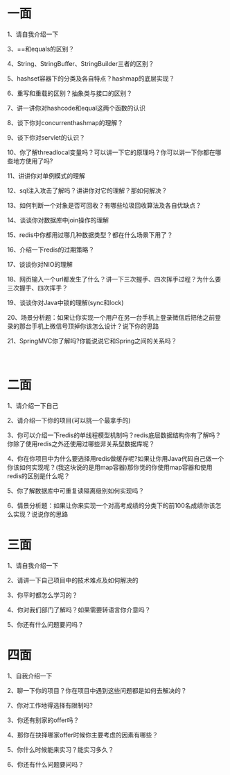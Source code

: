 # **一面**  

  1、请自我介绍一下  

  3、==和equals的区别？  

  4、String、StringBuffer、StringBuilder三者的区别？  

  5、hashset容器下的分类及各自特点？hashmap的底层实现？  

  6、重写和重载的区别？抽象类与接口的区别？  

  7、讲一讲你对hashcode和equal这两个函数的认识  

  8、谈下你对concurrenthashmap的理解？  

  9、谈下你对servlet的认识？

  10、你了解threadlocal变量吗？可以讲一下它的原理吗？你可以讲一下你都在哪些地方使用了吗?  

  11、讲讲你对单例模式的理解

  12、sql注入攻击了解吗？讲讲你对它的理解？那如何解决？  

  13、如何判断一个对象是否可回收？有哪些垃圾回收算法及各自优缺点？  

  14、谈谈你对数据库中join操作的理解

  15、redis中你都用过哪几种数据类型？都在什么场景下用了？  

  16、介绍一下redis的过期策略？  

  17、谈谈你对NIO的理解

  18、网页输入一个url都发生了什么？讲一下三次握手、四次挥手过程？为什么要三次握手、四次挥手？  

  19、谈谈你对Java中锁的理解(sync和lock)  

  20、场景分析题：如果让你实现一个用户在另一台手机上登录微信后把他之前登录的那台手机上微信号顶掉你该怎么设计？说下你的思路  

  21、SpringMVC你了解吗?你能说说它和Spring之间的关系吗？  

​     

 #  **二面**

  1、请介绍一下自己  

  2、请介绍一下你的项目(可以挑一个最拿手的)  

  3、你可以介绍一下redis的单线程模型机制吗？redis底层数据结构你有了解吗？你除了使用redis之外还使用过哪些非关系型数据库呢？  

  4、你在你项目中为什么要选择用redis做缓存呢?如果让你用Java代码自己做一个你该如何实现呢？(我这块说的是用map容器)那你觉的你使用map容器和使用redis的区别是什么呢？

  5、你了解数据库中可重复读隔离级别如何实现吗？

  6、情景分析题：如果让你来实现一个对高考成绩的分类下的前100名成绩你该怎么实现？说说你的思路     

 #  **三面**

  1、请自我介绍一下  

  2、请讲一下自己项目中的技术难点及如何解决的  

  3、你平时都怎么学习的？  

  4、你对我们部门了解吗？如果需要转语言你介意吗？  

  5、你还有什么问题要问吗？  

 #  **四面**

  1、自我介绍一下  

  2、聊一下你的项目？你在项目中遇到这些问题都是如何去解决的？

  7、你对工作地得选择有限制吗?  

  3、你还有别家的offer吗？  

  4、那你在抉择哪家offer时候你主要考虑的因素有哪些？  

  5、你什么时候能来实习？能实习多久？  

  6、你还有什么问题要问吗？